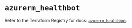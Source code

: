 # `azurerm_healthbot`

Refer to the Terraform Registry for docs: [`azurerm_healthbot`](https://registry.terraform.io/providers/hashicorp/azurerm/4.10.0/docs/resources/healthbot).
